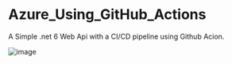 # Azure_Using_GitHub_Actions

A Simple .net 6 Web Api with a CI/CD pipeline using Github Acion. 


![image](https://user-images.githubusercontent.com/32431966/205429108-e6a69eaf-8392-492a-9609-a049ef40ef60.png)





